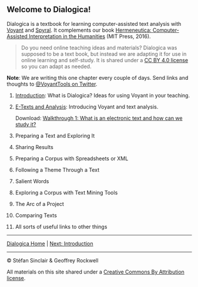 ## Welcome to Dialogica!
Dialogica is a textbook for learning computer-assisted text analysis with [Voyant](https://voyant-tools.org) and [Spyral](https://voyant-tools.org/spyral/). It complements our book [Hermeneutica: Computer-Assisted Interpretation in the Humanities](http://hermeneuti.ca) (MIT Press, 2016). 

> Do you need online teaching ideas and materials? Dialogica was supposed to be a text book, but instead we are adapting it for use in online learning and self-study. It is shared under a [CC BY 4.0 license](https://creativecommons.org/licenses/by/4.0/) so you can adapt as needed.

**Note**: We are writing this one chapter every couple of days. Send links and thoughts to [@VoyantTools on Twitter](https://twitter.com/VoyantTools).

1. [Introduction](/intro.md): What is Dialogica? Ideas for using Voyant in your teaching.
1. [E-Texts and Analysis](/etexts.md): Introducing Voyant and text analysis.

    Download: [Walkthrough 1: What is an electronic text and how can we study it?](https://drive.google.com/drive/u/0/folders/1a2VRBO_vULjZ7t5t2DA8wMN0hQNC18zw)

3. Preparing a Text and Exploring It
1. Sharing Results
1. Preparing a Corpus with Spreadsheets or XML
1. Following a Theme Through a Text
1. Salient Words
1. Exploring a Corpus with Text Mining Tools
1. The Arc of a Project
1. Comparing Texts
1. All sorts of useful links to other things

----

[Dialogica Home](/index.md) | [Next: Introduction](/intro.md)

----
&copy; Stéfan Sinclair & Geoffrey Rockwell

All materials on this site shared under a [Creative Commons By Attribution license](https://creativecommons.org/licenses/by/4.0/).
